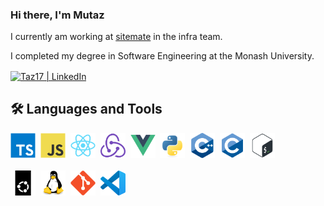 ### Hi there, I'm Mutaz

I currently am working at [sitemate](https://sitemate.com/au/) in the infra team.

I completed my degree in Software Engineering at the Monash University.

[<img align="center" alt="Taz17 | LinkedIn" width="120px" src="https://img.shields.io/badge/LinkedIn-0077B5?style=for-the-badge&logo=linkedin&logoColor=white"/>][linkedin]


[linkedin]: https://www.linkedin.com/in/mutaz-al-ashhab/

## 🛠️ Languages and Tools

<div>
   <img src="https://github.com/devicons/devicon/blob/master/icons/typescript/typescript-original.svg"  title="Typscript" alt="Typscript" width="40" height="40"/>&nbsp;
 <img src="https://github.com/devicons/devicon/blob/master/icons/javascript/javascript-original.svg"  title="Javascript" alt="Javascript" width="40" height="40"/>&nbsp;
    <img src="https://github.com/devicons/devicon/blob/master/icons/react/react-original.svg"  title="React" alt="React" width="40" height="40"/>&nbsp;
   <img src="https://github.com/devicons/devicon/blob/master/icons/redux/redux-original.svg"  title="Redux" alt="Redux" width="40" height="40"/>&nbsp;
   <img src="https://github.com/devicons/devicon/blob/master/icons/vuejs/vuejs-original.svg"  title="Redux" alt="Redux" width="40" height="40"/>&nbsp;
   <img src="https://github.com/devicons/devicon/blob/master/icons/python/python-original.svg"  title="Python" alt="Python" width="40" height="40"/>&nbsp;
  <img src="https://github.com/devicons/devicon/blob/master/icons/cplusplus/cplusplus-original.svg" title="Cpp" alt="Cpp" width="40" height="40"/>&nbsp;
  <img src="https://github.com/devicons/devicon/blob/master/icons/c/c-original.svg" title="C" alt="C" width="40" height="40"/>&nbsp; 
  <img src="https://github.com/devicons/devicon/blob/master/icons/bash/bash-original.svg" title="Bash" alt="Bash " width="40" height="40"/>&nbsp;
</div>
<br>
<div>
  <img src="https://github.com/devicons/devicon/blob/master/icons/ubuntu/ubuntu-plain.svg" title="ubuntu" alt="ubuntu" width="40" height="40"/>&nbsp;
  <img src="https://github.com/devicons/devicon/blob/master/icons/linux/linux-original.svg" title="Linux" alt="Linux" width="40" height="40"/>&nbsp;
  <img src="https://github.com/devicons/devicon/blob/master/icons/git/git-original.svg" title="Git" alt="Git" width="40" height="40"/>&nbsp;
  <img src="https://github.com/devicons/devicon/blob/master/icons/vscode/vscode-original.svg" title="VSCode UI" alt="VSCode UI" width="40" height="40"/>&nbsp;
</div>


 



<!--
https://github.com/alexandresanlim/Badges4-README.md-Profile#more- For ICONS!
https://gist.github.com/rxaviers/7360908 For github readme emojis
:bar_chart: graph emoji

**Taz17/Taz17** is a ✨ _special_ ✨ repository because its `README.md` (this file) appears on your GitHub profile.

Here are some ideas to get you started:

- 🔭 I’m currently working on ...
- 🌱 I’m currently learning ...
- 👯 I’m looking to collaborate on ...
- 🤔 I’m looking for help with ...
- 💬 Ask me about ...
- 📫 How to reach me: ...
- 😄 Pronouns: ...
- ⚡ Fun fact: ...
-->

<br />
<br />
